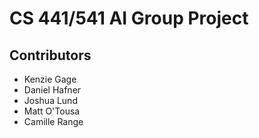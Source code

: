 # CS 441/541 AI Group Project

## Contributors

* Kenzie Gage
* Daniel Hafner
* Joshua Lund
* Matt O'Tousa
* Camille Range

